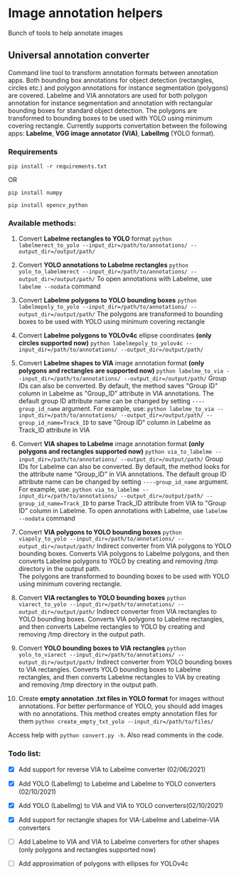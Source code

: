 # Image annotation helpers
Bunch of tools to help annotate images

## Universal annotation converter
Command line tool to transform annotation formats between annotation apps. Both bounding box annotations for object detection (rectangles, circles etc.) and polygon annotations for instance segmentation (polygons) are covered. Labelme and VIA annotators are used for both polygon annotation for instance segmentation and annotation with rectangular bounding boxes for standard object detection. The polygons are transformed to bounding boxes to be used with YOLO using minimum covering rectangle. 
Currently supports convertation between the following apps: **Labelme**, **VGG image annotator (VIA)**, **LabelImg** (YOLO format).

### Requirements
```pip install -r requirements.txt```

OR

```pip install numpy```

```pip install opencv_python```

### Available methods:

1) Convert **Labelme rectangles to YOLO** format
```python labelmerect_to_yolo --input_dir=/path/to/annotations/ --output_dir=/output/path/```

2) Convert **YOLO annotations to Labelme rectangles**
```python yolo_to_labelmerect --input_dir=/path/to/annotations/ --output_dir=/output/path/```
To open annotations with Labelme, use ```labelme --nodata``` command

3) Convert **Labelme polygons to YOLO bounding boxes** 
```python labelmepoly_to_yolo --input_dir=/path/to/annotations/ --output_dir=/output/path/```
The polygons are transformed to bounding boxes to be used with YOLO using minimum covering rectangle

4) Convert **Labelme polygons to YOLOv4c** ellipse coordinates **(only circles supported now)**
```python labelmepoly_to_yolov4c --input_dir=/path/to/annotations/ --output_dir=/output/path/```

5) Convert **Labelme shapes to VIA** image annotation format **(only polygons and rectangles are supported now)**
```python labelme_to_via --input_dir=/path/to/annotations/ --output_dir=/output/path/```
Group IDs can also be converted. By default, the method saves "Group ID" column in Labelme as "Group_ID" attribute in VIA annotations. The default group ID attribute name can be changed by setting ```----group_id_name``` argument. For example, use: 
```python labelme_to_via --input_dir=/path/to/annotations/ --output_dir=/output/path/ --group_id_name=Track_ID``` to save "Group ID" column in Labelme as Track_ID attribute in VIA

6) Convert **VIA shapes to Labelme** image annotation format **(only polygons and rectangles supported now)**
```python via_to_labelme --input_dir=/path/to/annotations/ --output_dir=/output/path/```
Group IDs for Labelme can also be converted. By default, the method looks for the attribute name "Group_ID" in VIA annotations. The default group ID attribute name can be changed by setting ```----group_id_name``` argument. For example, use: 
```python via_to_labelme --input_dir=/path/to/annotations/ --output_dir=/output/path/ --group_id_name=Track_ID``` to parse Track_ID attribute from VIA to "Group ID" column in Labelme.
To open annotations with Labelme, use ```labelme --nodata``` command

7) Convert **VIA polygons to YOLO bounding boxes**
```python viapoly_to_yolo --input_dir=/path/to/annotations/ --output_dir=/output/path/```
Indirect converter from VIA polygons to YOLO bounding boxes. Converts VIA polygons to Labelme polygons, and then converts Labelme polygons to YOLO by creating and removing /tmp directory in the output path.  
The polygons are transformed to bounding boxes to be used with YOLO using minimum covering rectangle.

8) Convert **VIA rectangles to YOLO bounding boxes**
```python viarect_to_yolo --input_dir=/path/to/annotations/ --output_dir=/output/path/```
Indirect converter from VIA rectangles to YOLO bounding boxes. Converts VIA polygons to Labelme rectangles, and then converts Labelme rectangles to YOLO by creating and removing /tmp directory in the output path.  

9) Convert **YOLO bounding boxes to VIA rectangles**
```python yolo_to_viarect --input_dir=/path/to/annotations/ --output_dir=/output/path/```
Indirect converter from YOLO bounding boxes to VIA rectangles. Converts YOLO bounding boxes to Labelme rectangles, and then converts Labelme rectangles to VIA by creating and removing /tmp directory in the output path.  

10) Create **empty annotation .txt files in YOLO format** for images without annotations. For better performance of YOLO, you should add images with no annotations. This method creates empty annotation files for them
```python create_empty_txt_yolo --input_dir=/path/to/files/```

Access help with ```python convert.py -h```. Also read comments in the code. 

### Todo list: 

- [x] Add support for reverse VIA to Labelme converter (02/06/2021)

- [x] Add YOLO (LabelImg) to Labelme and Labelme to YOLO converters (02/10/2021)

- [x] Add YOLO (LabelImg) to VIA and VIA to YOLO converters(02/10/2021)

- [x] Add support for rectangle shapes for VIA-Labelme and Labelme-VIA converters

- [ ] Add Labelme to VIA and VIA to Labelme converters for other shapes (only polygons and rectangles supported now)

- [ ] Add approximation of polygons with ellipses for YOLOv4c
